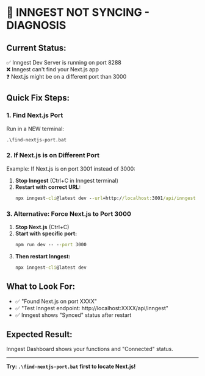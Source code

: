 # 🔧 INNGEST NOT SYNCING - DIAGNOSIS

## Current Status:

✅ Inngest Dev Server is running on port 8288  
❌ Inngest can't find your Next.js app  
❓ Next.js might be on a different port than 3000

## Quick Fix Steps:

### 1. Find Next.js Port

Run in a NEW terminal:

```cmd
.\find-nextjs-port.bat
```

### 2. If Next.js is on Different Port

Example: If Next.js is on port 3001 instead of 3000:

1. **Stop Inngest** (Ctrl+C in Inngest terminal)
2. **Restart with correct URL:**
   ```cmd
   npx inngest-cli@latest dev --url=http://localhost:3001/api/inngest
   ```

### 3. Alternative: Force Next.js to Port 3000

1. **Stop Next.js** (Ctrl+C)
2. **Start with specific port:**
   ```cmd
   npm run dev -- --port 3000
   ```
3. **Then restart Inngest:**
   ```cmd
   npx inngest-cli@latest dev
   ```

## What to Look For:

- ✅ "Found Next.js on port XXXX"
- ✅ "Test Inngest endpoint: http://localhost:XXXX/api/inngest"
- ✅ Inngest shows "Synced" status after restart

## Expected Result:

Inngest Dashboard shows your functions and "Connected" status.

---

**Try: `.\find-nextjs-port.bat` first to locate Next.js!**
